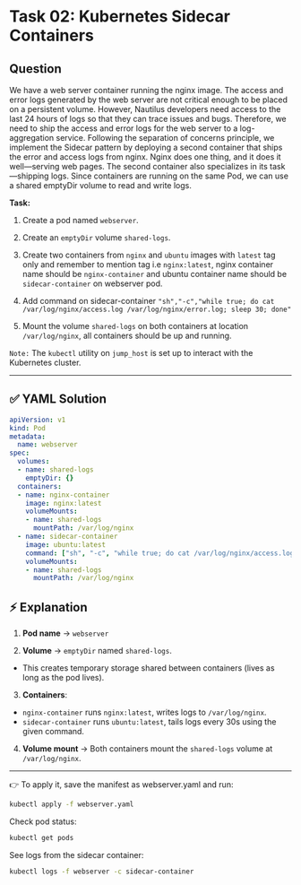 # Task 02: Kubernetes Sidecar Containers

## Question

We have a web server container running the nginx image. The access and error logs generated by the web server are not critical enough to be placed on a persistent volume. However, Nautilus developers need access to the last 24 hours of logs so that they can trace issues and bugs. Therefore, we need to ship the access and error logs for the web server to a log-aggregation service. Following the separation of concerns principle, we implement the Sidecar pattern by deploying a second container that ships the error and access logs from nginx. Nginx does one thing, and it does it well—serving web pages. The second container also specializes in its task—shipping logs. Since containers are running on the same Pod, we can use a shared emptyDir volume to read and write logs.

**Task:**

1. Create a pod named `webserver`.

2. Create an `emptyDir` volume `shared-logs`.

3. Create two containers from `nginx` and `ubuntu` images with `latest` tag only and remember to mention tag i.e `nginx:latest`, nginx container name should be `nginx-container` and ubuntu container name should be `sidecar-container` on webserver pod.

4. Add command on sidecar-container `"sh","-c","while true; do cat /var/log/nginx/access.log /var/log/nginx/error.log; sleep 30; done"`

5. Mount the volume `shared-logs` on both containers at location `/var/log/nginx`, all containers should be up and running.

`Note:` The `kubectl` utility on `jump_host` is set up to interact with the Kubernetes cluster.

---

## ✅ YAML Solution

```yaml
apiVersion: v1
kind: Pod
metadata:
  name: webserver
spec:
  volumes:
  - name: shared-logs
    emptyDir: {}
  containers:
  - name: nginx-container
    image: nginx:latest
    volumeMounts:
    - name: shared-logs
      mountPath: /var/log/nginx
  - name: sidecar-container
    image: ubuntu:latest
    command: ["sh", "-c", "while true; do cat /var/log/nginx/access.log /var/log/nginx/error.log; sleep 30; done"]
    volumeMounts:
    - name: shared-logs
      mountPath: /var/log/nginx
```

## ⚡ Explanation

1. **Pod name** → `webserver`

2. **Volume** → `emptyDir` named `shared-logs`.

  - This creates temporary storage shared between containers (lives as long as the pod lives).

3. **Containers**:

  - `nginx-container` runs `nginx:latest`, writes logs to `/var/log/nginx`.
  - `sidecar-container` runs `ubuntu:latest`, tails logs every 30s using the given command.

4. **Volume mount** → Both containers mount the `shared-logs` volume at `/var/log/nginx`.

---

👉 To apply it, save the manifest as webserver.yaml and run:

```bash
kubectl apply -f webserver.yaml
```

Check pod status:

```bash
kubectl get pods
```

See logs from the sidecar container:

```bash
kubectl logs -f webserver -c sidecar-container
```